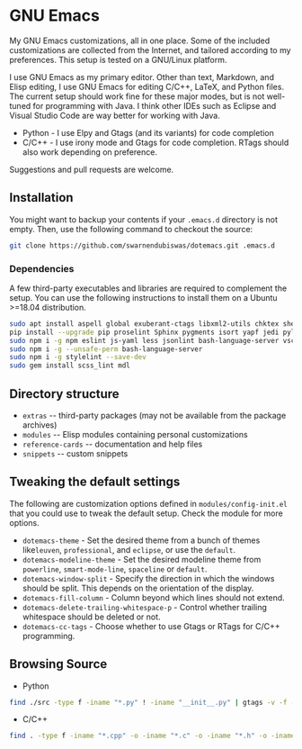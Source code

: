 # GNU Emacs

My GNU Emacs customizations, all in one place. Some of the included customizations are collected from the Internet, and tailored according to my preferences. This setup is tested on a GNU/Linux platform.

I use GNU Emacs as my primary editor. Other than text, Markdown, and Elisp editing, I use GNU Emacs for editing C/C++, LaTeX, and Python files. The current setup should work fine for these major modes, but is not well-tuned for programming with Java. I think other IDEs such as Eclipse and Visual Studio Code are way better for working with Java.

* Python - I use Elpy and Gtags (and its variants) for code completion
* C/C++ - I use irony mode and Gtags for code completion. RTags should also work depending on preference.

Suggestions and pull requests are welcome.

## Installation

You might want to backup your contents if your `.emacs.d` directory is not empty. Then, use the following command to checkout the source:

```Bash
git clone https://github.com/swarnendubiswas/dotemacs.git .emacs.d
```

### Dependencies

A few third-party executables and libraries are required to complement the setup. You can use the following instructions to install them on a Ubuntu >=18.04 distribution.

``` Bash
sudo apt install aspell global exuberant-ctags libxml2-utils chktex shellcheck ruby-dev tidy python-pygments python-pip python3-pip npm
pip install --upgrade pip proselint Sphinx pygments isort yapf jedi pylint rope python-language-server[all] pycodestyle flake8 autopep8 importmagic --user
sudo npm i -g npm eslint js-yaml less jsonlint bash-language-server vscode-html-languageserver-bin js-beautify typescript-language-server typescript vscode-css-languageserver-bin
sudo npm i -g --unsafe-perm bash-language-server
sudo npm i -g stylelint --save-dev
sudo gem install scss_lint mdl
```

## Directory structure

* `extras` -- third-party packages (may not be available from the package archives)
* `modules` -- Elisp modules containing personal customizations
* `reference-cards` -- documentation and help files
* `snippets` -- custom snippets

## Tweaking the default settings

The following are customization options defined in `modules/config-init.el` that you could use to tweak the default setup. Check the module for more options.

* `dotemacs-theme` - Set the desired theme from a bunch of themes like`leuven`, `professional`, and `eclipse`, or use the `default`.
* `dotemacs-modeline-theme` - Set the desired modeline theme from `powerline`, `smart-mode-line`, `spaceline` or `default`.
* `dotemacs-window-split` - Specify the direction in which the windows should be split. This depends on the orientation of the display.
* `dotemacs-fill-column` - Column beyond which lines should not extend.
* `dotemacs-delete-trailing-whitespace-p` - Control whether trailing whitespace should be deleted or not.
* `dotemacs-cc-tags` - Choose whether to use Gtags or RTags for C/C++ programming.

## Browsing Source

* Python

``` Bash
find ./src -type f -iname "*.py" ! -iname "__init__.py" | gtags -v -f -
```

* C/C++

``` Bash
find . -type f -iname "*.cpp" -o -iname "*.c" -o -iname "*.h" -o -iname "*.hpp" | gtags -v -f -
```
